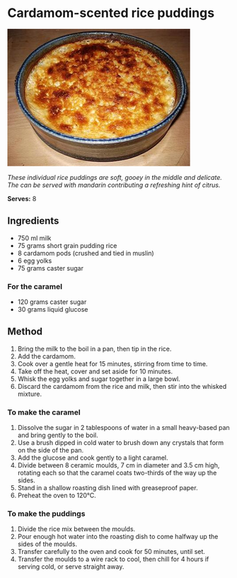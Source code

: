 # Cardamom-scented rice puddings

![Name](resources/rice-pudding.jpg)

*These individual rice puddings are soft, gooey in the middle and delicate. The can be served with mandarin contributing a refreshing hint of citrus.*

**Serves:** 8

## Ingredients
- 750 ml milk
- 75 grams short grain pudding rice
- 8 cardamom pods (crushed and tied in muslin)
- 6 egg yolks
- 75 grams caster sugar

### For the caramel
- 120 grams caster sugar
- 30 grams liquid glucose

## Method
1. Bring the milk to the boil in a pan, then tip in the rice.
1. Add the cardamom.
1. Cook over a gentle heat for 15 minutes, stirring from time to time.
1. Take off the heat, cover and set aside for 10 minutes.
1. Whisk the egg yolks and sugar together in a large bowl.
1. Discard the cardamom from the rice and milk, then stir into the whisked mixture.

### To make the caramel
1. Dissolve the sugar in 2 tablespoons of water in a small heavy-based pan and bring gently to the boil.
1. Use a brush dipped in cold water to brush down any crystals that form on the side of the pan.
1. Add the glucose and cook gently to a light caramel.
1. Divide between 8 ceramic moulds, 7 cm in diameter and 3.5 cm high, rotating each so that the caramel coats two-thirds of the way up the sides.
1. Stand in a shallow roasting dish lined with greaseproof paper.
1. Preheat the oven to 120°C.

### To make the puddings
1. Divide the rice mix between the moulds.
1. Pour enough hot water into the roasting dish to come halfway up the sides of the moulds.
1. Transfer carefully to the oven and cook for 50 minutes, until set.
1. Transfer the moulds to a wire rack to cool, then chill for 4 hours if serving cold, or serve straight away.
